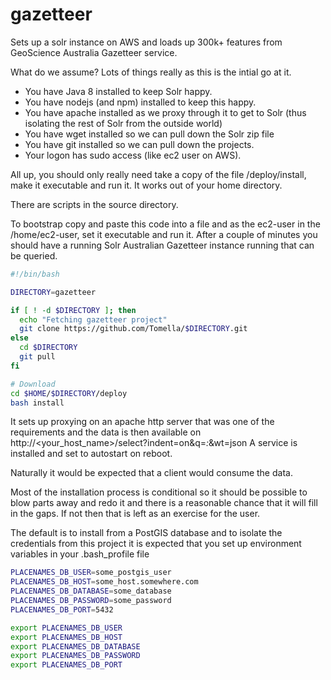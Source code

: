 # gazetteer
Sets up a solr instance on AWS and loads up 300k+ features from GeoScience Australia Gazetteer service.

What do we assume? Lots of things really as this is the intial go at it.
* You have Java 8 installed to keep Solr happy.
* You have nodejs (and npm) installed to keep this happy.
* You have apache installed as we proxy through it to get to Solr (thus isolating the rest of Solr from the outside world)
* You have wget installed so we can pull down the Solr zip file
* You have git installed so we can pull down the projects.
* Your logon has sudo access (like ec2 user on AWS).

All up, you should only really need take a copy of the file /deploy/install, make it executable and run it. It works out of your home directory.

There are scripts in the source directory.

To bootstrap copy and paste this code into a file and as the ec2-user in the /home/ec2-user, set it executable and run it.
After a couple of minutes you should have a running Solr Australian Gazetteer instance running that can be queried.
```bash
#!/bin/bash

DIRECTORY=gazetteer

if [ ! -d $DIRECTORY ]; then
  echo "Fetching gazetteer project"
  git clone https://github.com/Tomella/$DIRECTORY.git
else
  cd $DIRECTORY
  git pull
fi

# Download
cd $HOME/$DIRECTORY/deploy
bash install
```
It sets up proxying on an apache http server that was one of the requirements and the data is then available on http://<your_host_name>/select?indent=on&q=*:*&wt=json
A service is installed and set to autostart on reboot.


Naturally it would be expected that a client would consume the data.

Most of the installation process is conditional so it should be possible to blow parts away and redo it and there is a reasonable chance that it will fill in the gaps.
If not then that is left as an exercise for the user.

The default is to install from a PostGIS database and to isolate the credentials from this project it is expected that you
set up environment variables in your .bash_profile file
```bash
PLACENAMES_DB_USER=some_postgis_user
PLACENAMES_DB_HOST=some_host.somewhere.com
PLACENAMES_DB_DATABASE=some_database
PLACENAMES_DB_PASSWORD=some_password
PLACENAMES_DB_PORT=5432

export PLACENAMES_DB_USER
export PLACENAMES_DB_HOST
export PLACENAMES_DB_DATABASE
export PLACENAMES_DB_PASSWORD
export PLACENAMES_DB_PORT
```
